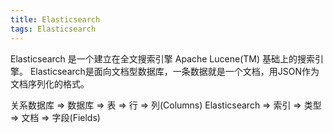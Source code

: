 ```yaml
---
title: Elasticsearch
tags: Elasticsearch
---
```


Elasticsearch 是一个建立在全文搜索引擎 Apache Lucene(TM) 基础上的搜索引擎。
Elasticsearch是面向文档型数据库，一条数据就是一个文档，用JSON作为文档序列化的格式。

关系数据库 ⇒ 数据库 ⇒ 表 ⇒ 行 ⇒ 列(Columns)
Elasticsearch ⇒ 索引 ⇒ 类型 ⇒ 文档 ⇒ 字段(Fields)

